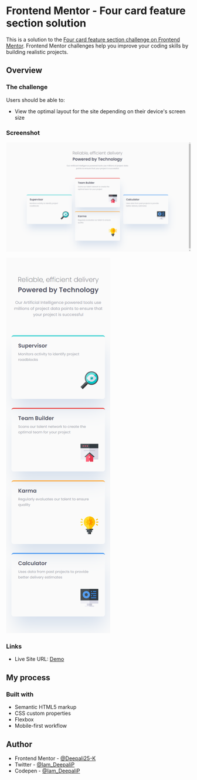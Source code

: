 # Frontend Mentor - Four card feature section solution

This is a solution to the [Four card feature section challenge on Frontend Mentor](https://www.frontendmentor.io/challenges/four-card-feature-section-weK1eFYK). Frontend Mentor challenges help you improve your coding skills by building realistic projects. 


## Overview

### The challenge

Users should be able to:

- View the optimal layout for the site depending on their device's screen size

### Screenshot

![Web](/screenshots/FM-11(2).png)

![Mobile](/screenshots/FM-11(1).png)


### Links

- Live Site URL: [Demo](https://four-card-feature-section-deepali.netlify.app/)

## My process

### Built with

- Semantic HTML5 markup
- CSS custom properties
- Flexbox
- Mobile-first workflow

## Author

- Frontend Mentor - [@Deepali25-K](https://www.frontendmentor.io/profile/Deepali25-K)
- Twitter - [@Iam_DeepaliP](https://twitter.com/Iam_DeepaliP)
- Codepen - [@Iam_DeepaliP](https://codepen.io/Iam_DeepaliP)

